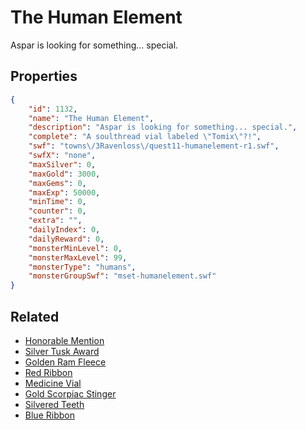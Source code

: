 # The Human Element

Aspar is looking for something... special.

## Properties

```json
{
    "id": 1132,
    "name": "The Human Element",
    "description": "Aspar is looking for something... special.",
    "complete": "A soulthread vial labeled \"Tomix\"?!",
    "swf": "towns\/3Ravenloss\/quest11-humanelement-r1.swf",
    "swfX": "none",
    "maxSilver": 0,
    "maxGold": 3000,
    "maxGems": 0,
    "maxExp": 50000,
    "minTime": 0,
    "counter": 0,
    "extra": "",
    "dailyIndex": 0,
    "dailyReward": 0,
    "monsterMinLevel": 0,
    "monsterMaxLevel": 99,
    "monsterType": "humans",
    "monsterGroupSwf": "mset-humanelement.swf"
}
```

## Related

- [Honorable Mention](../items/11461-honorable-mention.md)
- [Silver Tusk Award](../items/11462-silver-tusk-award.md)
- [Golden Ram Fleece](../items/11463-golden-ram-fleece.md)
- [Red Ribbon](../items/11464-red-ribbon.md)
- [Medicine Vial](../items/11465-medicine-vial.md)
- [Gold Scorpiac Stinger](../items/11466-gold-scorpiac-stinger.md)
- [Silvered Teeth](../items/11467-silvered-teeth.md)
- [Blue Ribbon](../items/11468-blue-ribbon.md)

